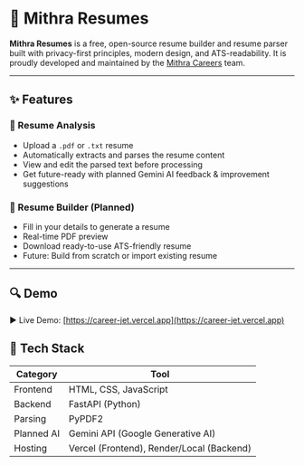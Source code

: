 # 🌟 Mithra Resumes

**Mithra Resumes** is a free, open-source resume builder and resume parser built with privacy-first principles, modern design, and ATS-readability. It is proudly developed and maintained by the [Mithra Careers](https://career-jet.vercel.app) team.

---

## ✨ Features

### 🔧 Resume Analysis
- Upload a `.pdf` or `.txt` resume
- Automatically extracts and parses the resume content
- View and edit the parsed text before processing
- Get future-ready with planned Gemini AI feedback & improvement suggestions

### 🧠 Resume Builder (Planned)
- Fill in your details to generate a resume
- Real-time PDF preview
- Download ready-to-use ATS-friendly resume
- Future: Build from scratch or import existing resume

---

## 🔍 Demo

▶️ Live Demo: [https://career-jet.vercel.app](https://career-jet.vercel.app)


## 🧱 Tech Stack

| Category | Tool |
|----------|------|
| Frontend | HTML, CSS, JavaScript |
| Backend | FastAPI (Python) |
| Parsing | PyPDF2 |
| Planned AI | Gemini API (Google Generative AI) |
| Hosting | Vercel (Frontend), Render/Local (Backend) |

